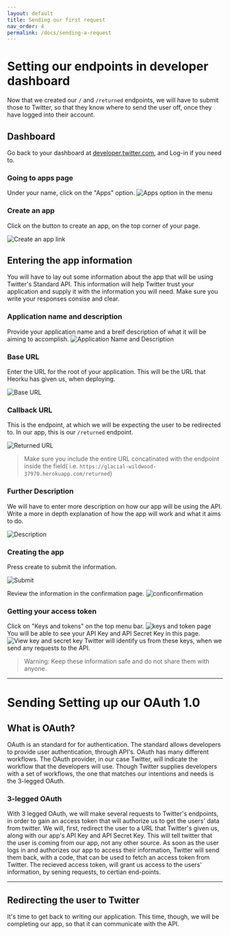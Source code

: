 ```yaml
---
layout: default
title: Sending our first request
nav_order: 4
permalink: /docs/sending-a-request
---
```

# Setting our endpoints in developer dashboard
Now that we created our `/` and `/returned` endpoints, we will have to submit those to Twitter, so that they know where to send the user off, once they have logged into their account.
## Dashboard
Go back to your dashboard at [developer.twitter.com](https://developer.twitter.com/), and Log-in if you need to.
### Going to apps page
Under your name, click on the "Apps" option.
![Apps option in the menu](../assets/images/config18.png)
### Create an app
Click on the button to create an app, on the top corner of your page.

![Create an app link](../assets/images/config8.png)

## Entering the app information
You will have to lay out some information about the app that will be using Twitter's Standard API. This information will help Twitter trust your application and supply it with the information you will need. Make sure you write your responses consise and clear.
### Application name and description
Provide your application name and a breif description of what it will be aiming to accomplish.
![Application Name and Description](../assets/images/config19.png)
### Base URL
Enter the URL for the root of your application. This will be the URL that Heorku has given us, when deploying.


![Base URL](../assets/images/config20.png)

### Callback URL
This is the endpoint, at which we will be expecting the user to be redirected to. In our app, this is our `/returned` endpoint.

![Returned URL](../assets/images/config21.png)

> Make sure you include the entire URL concatinated with the endpoint inside the field( i.e. `https://glacial-wildwood-37970.herokuapp.com/returned`)

### Further Description
We will have to enter more description on how our app will be using the API. Write a more in depth explanation of how the app will work and what it aims to do.

![Description](../assets/images/config22.png)

### Creating the app
Press create to submit the information.

![Submit](../assets/images/config23.png)

Review the information in the confirmation page.
![conficonfirmation](../assets/images/config24.png)
### Getting your access token
Click on "Keys and tokens" on the top menu bar.
![keys and token page](../assets/images/config25.png)
You will be able to see your API Key and API Secret Key in this page. 
![View key and secret key](../assets/images/config26.png)
Twitter will identify us from these keys, when we send any requests to the API.
> Warning: Keep these information safe and do not share them with anyone.

***

# Sending Setting up our OAuth 1.0

## What is OAuth?
OAuth is an standard for for authentication. The standard allows developers to provide user authentication, through API's. OAuth has many different workflows. The OAuth provider, in our case Twitter, will indicate the workflow that the developers will use. Though Twitter supplies developers with a set of workflows, the one that matches our intentions and needs is the 3-legged OAuth.

### 3-legged OAuth
With 3 legged OAuth, we will make several requests to Twitter's endpoints, in order to gain an access token that will authorize us to get the users' data from twitter. We will, first, redirect the user to a URL that Twitter's given us, along with our app's API Key and API Secret Key. This will tell twitter that the user is coming from our app, not any other source. As soon as the user logs in and authorizes our app to access their information, Twitter will send them back, with a code, that can be used to fetch an access token from Twitter. The recieved access token, will grant us access to the users' information, by sening requests, to certian end-points.
***
## Redirecting the user to Twitter
It's time to get back to writing our application. This time, though, we will be completing our app, so that it can communicate with the API.
    